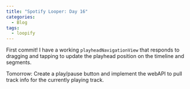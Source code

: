```yaml
---
title: "Spotify Looper: Day 16"
categories:
  - Blog
tags:
  - loopify
---
```

First commit! I have a working `playheadNavigationView` that responds to dragging and tapping to update the playhead position on the timeline and segments.

Tomorrow: Create a play/pause button and implement the webAPI to pull track info for the currently playing track.